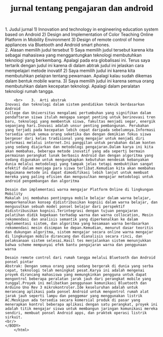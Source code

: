 <html>
	<HEAD>
		<font color="black" face="algerian">
		<h1>
		<b>
		<p align="center"><TITTLE>jurnal tentang pengajaran dan android</TITTLE></align=center">
		</font>
		</h1>
		</b>
	</HEAD>
	<BODY background="pink.jpg">
		<br> 1.	Judul jurnal 
			1)	Innovation and technology in engineering education system based on Android 
			2)	Design and Implementation of Color Teaching Online Platform in Mobility Environment 
			3)	Design of remote control of home appliances via Bluetooth and Android smart phones.
		<br/>
		2.	Alasan memilih judul tersebut
			1)	Saya memilih judul tersebut karena kita sebagai mahasiswa yang menggantungkan teknologi membutuhkan 					teknologi yang berkembang. Apalagi pada era globalisasi ini.  Terus saya tertarik dengan judul ini karena di 					dalam abtrak judul ini jelaskan cara mempelajari metode inovatif
			2)	Saya memilih judul ini  karena kita membutuhkan pelajran tentang pewarnaan. Apalagi kalau sudah dikemas 				dalam bentuk mobile warna.
			3)	Saya memilih judul ini  karena semua orang membutuhkan dalam kecepatan teknologi. Apalagi dalam peralatan 				  teknologi rumah tangga.

		<br>	3.	Arti abstrak
	Inovasi dan teknologi dalam sistem pendidikan teknik berdasarkan Android
	College dan Universitas mengalami pertumbuhan yang signifikan dalam pendaftaran siswa itulah mengapa sangat penting untuk berinovasi tren baru, teknologi yang membentuk siswa, fakultas menjadi segar, energik sepanjang hari.Inovasi adalah unsur penting pembangunan. Perubahan yang terjadi pada kecepatan lebih cepat daripada sebelumnya.Informasi tersedia untuk semua orang seketika dan dengan demikian fokus siswa bergeser dari kelas tradisional yang mengajar untuk menjadi diri informasi melalui internet.Ini panggilan untuk perubahan dalam konten yang sedang diajarkan dan metodologi pengajaran.Dalam karya ini kita akan membahas, beberapa metode inovatif yang ada seperti bermain permainan perangkat lunak berbasis Android dan dengan algoritma yang sedang digunakan untuk mengungkapkan kebutuhan mendesak kebanyakan dunia melalui metodologi yang tampak jelas tetapi membuktikan sangat efektif dalam menjaga para siswa terlibat.Kemudian kita akan membahas bagaimana metode ini dapat dimodifikasi lebih lanjut untuk membuat mereka yang paling efisien dan mengusulkan mengajar metodologi untuk android pengembangan dan algoritma 

	Desain dan implementasi warna mengajar Platform Online di lingkungan Mobility
	Makalah ini membahas pentingnya mobile belajar dalam warna belajar, memperkenalkan konsep didistribusikan kognisi dalam warna belajar, dan mengusulkan sebuah model ponsel belajar dari perspektif didistribusikan kognisi.Terintegrasi dengan tujuan pengajaran pelatihan didik kepekaan terhadap warna dan warna collocation, Mesin rekomendasi dan analisis semantik yang diperkenalkan ke dalam implementasi sistem, dan algoritma yang kesamaan warna berdasarkan rekomendasi mesin disimpan ke depan.Kemudian, menurut dasar teoritis dan dukungan algoritma, sistem mengajar secara online warna mengajar di lingkungan mobile dirancang dan dianalisis secara rinci, dan pelaksanaan sistem selesai.Hasil tes menjalankan sistem menunjukkan bahwa scheme mempunyai efek bantu pengajaran warna dan penggunaan warna

	Desain remote control dari rumah tangga melalui Bluetooth dan Android ponsel pintar
	Abstrak: Dengan semua orang yang sedang bergerak di dunia yang serba cepat, teknologi telah meningkat pesat.Karya ini adalah mengenai proyek dirancang mahasiswa yang memungkinkan pengguna untuk dapat mengontrol beberapa peralatan jarak jauh dari perangkat mobile yang tunggal.Proyek ini melibatkan penggunaan komunikasi Bluetooth dan Arduino Uno Rev 3 mikrokontroler.Ide keseluruhan adalah untuk merancang aplikasi pada ponsel Android untuk mengontrol rumah alat jarak jauh seperti lampu dan penggemar yang menggunakan listrik AC.Meskipun ada tersedia secara komersial produk di pasar yang menerapkan kontrol beberapa aplikasi dengan satu perangkat, proyek ini adalah titik mengajar siswa untuk membangun jaringan komunikasi mereka sendiri, membuat ponsel Android apps, dan praktek operasi listrik sirkuit.
	<br/>
	</BODY>
		</html>
